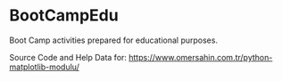 # BootCampEdu
Boot Camp activities prepared for educational purposes.

Source Code and Help Data for: https://www.omersahin.com.tr/python-matplotlib-modulu/


